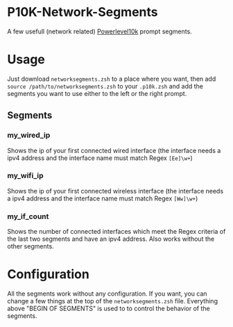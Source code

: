 # P10K-Network-Segments
A few usefull (network related) [Powerlevel10k](https://github.com/romkatv/powerlevel10k) prompt segments.

# Usage

Just download ``networksegments.zsh`` to a place where you want, then add ``source /path/to/networksegments.zsh`` to your ``.p10k.zsh`` and add the segments you want to use either to the left or the right prompt.

## Segments

### my\_wired\_ip
Shows the ip of your first connected wired interface (the interface needs a ipv4 address and the interface name must match Regex ``[Ee]\w+``)

### my\_wifi\_ip
Shows the ip of your first connected wireless interface (the interface needs a ipv4 address and the interface name must match Regex ``[Ww]\w+``)

### my\_if\_count
Shows the number of connected interfaces which meet the Regex criteria of the last two segments and have an ipv4 address. Also works without the other segments.

# Configuration
All the segments work without any configuration. If you want, you can change a few things at the top of the ``networksegments.zsh`` file.
Everything above "BEGIN OF SEGMENTS" is used to to control the behavior of the segments. 
